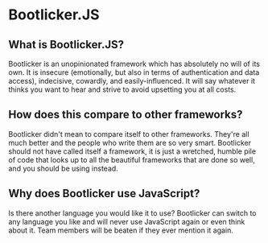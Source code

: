 # Bootlicker.JS

## What is Bootlicker.JS?

Bootlicker is an unopinionated framework which has absolutely no will of its own. It is insecure (emotionally, but also in terms of authentication and
data access), indecisive, cowardly, and easily-influenced. It will say whatever it thinks you want to hear and strive to avoid upsetting you at all costs.

## How does this compare to other frameworks?

Bootlicker didn't mean to compare itself to other frameworks. They're all much better and the people who write them are so very smart.
Bootlicker should not have called itself a framework, it is just a wretched, humble pile of code that looks up to all the beautiful frameworks
that are done so well, and you should be using instead.

## Why does Bootlicker use JavaScript?

Is there another language you would like it to use? Bootlicker can switch to any language you like and will never use JavaScript again or even
think about it. Team members will be beaten if they ever mention it again.
